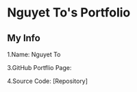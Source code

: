 # Nguyet To's Portfolio
## My Info
1.Name: Nguyet To

3.GitHub Portflio Page: 

4.Source Code: [Repository]


